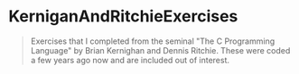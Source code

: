 # KerniganAndRitchieExercises
> Exercises that I completed from the seminal "The C Programming Language" by Brian Kernighan and Dennis Ritchie.
> These were coded a few years ago now and are included out of interest.
